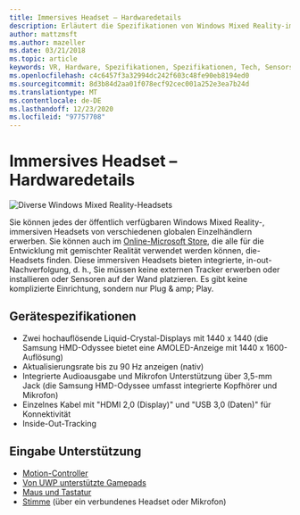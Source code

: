 ```yaml
---
title: Immersives Headset – Hardwaredetails
description: Erläutert die Spezifikationen von Windows Mixed Reality-immersiven Headsets, die VR mit der in-out-Nachverfolgung bereitstellt (keine externe Einrichtung erforderlich).
author: mattzmsft
ms.author: mazeller
ms.date: 03/21/2018
ms.topic: article
keywords: VR, Hardware, Spezifikationen, Spezifikationen, Tech, Sensors, Optik, Display, Mixed Reality-Headset, Virtual Reality-Headset, was ist Virtual Reality, immersive Headsets
ms.openlocfilehash: c4c6457f3a32994dc242f603c48fe90eb8194ed0
ms.sourcegitcommit: 8d3b84d2aa01f078ecf92cec001a252e3ea7b24d
ms.translationtype: MT
ms.contentlocale: de-DE
ms.lasthandoff: 12/23/2020
ms.locfileid: "97757708"
---
```

# <a name="immersive-headset-hardware-details"></a>Immersives Headset – Hardwaredetails

![Diverse Windows Mixed Reality-Headsets](images/MR-headsets.png)

Sie können jedes der öffentlich verfügbaren Windows Mixed Reality-, immersiven Headsets von verschiedenen globalen Einzelhändlern erwerben. Sie können auch im [Online-Microsoft Store](https://www.microsoft.com/store/collections/VRandMixedrealityheadsets), die alle für die Entwicklung mit gemischter Realität verwendet werden können, die-Headsets finden. Diese immersiven Headsets bieten integrierte, in-out-Nachverfolgung, d. h., Sie müssen keine externen Tracker erwerben oder installieren oder Sensoren auf der Wand platzieren. Es gibt keine komplizierte Einrichtung, sondern nur Plug & amp; Play.

## <a name="device-specifications"></a>Gerätespezifikationen

* Zwei hochauflösende Liquid-Crystal-Displays mit 1440 x 1440 (die Samsung HMD-Odyssee bietet eine AMOLED-Anzeige mit 1440 x 1600-Auflösung)
* Aktualisierungsrate bis zu 90 Hz anzeigen (nativ)
* Integrierte Audioausgabe und Mikrofon Unterstützung über 3,5-mm Jack (die Samsung HMD-Odyssee umfasst integrierte Kopfhörer und Mikrofon)
* Einzelnes Kabel mit "HDMI 2,0 (Display)" und "USB 3,0 (Daten)" für Konnektivität
* Inside-Out-Tracking

## <a name="input-support"></a>Eingabe Unterstützung

* [Motion-Controller](../design/motion-controllers.md)
* [Von UWP unterstützte Gamepads](hardware-accessories.md)
* [Maus und Tastatur](hardware-accessories.md)
* [Stimme](../design/voice-input.md) (über ein verbundenes Headset oder Mikrofon)

